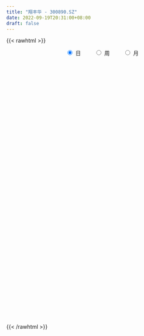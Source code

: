```yaml
---
title: "翔丰华 - 300890.SZ"
date: 2022-09-19T20:31:00+08:00
draft: false
---
```

{{< rawhtml >}}
    <div style="text-align: center">
        <label style="padding: 1rem;"><input style="margin-right: .5rem" type="radio" name="period" value="D" checked onclick="period_change(this)">日</label>
        <label style="padding: 1rem;"><input style="margin-right: .5rem" type="radio" name="period" value="W" onclick="period_change(this)">周</label>
        <label style="padding: 1rem;"><input style="margin-right: .5rem" type="radio" name="period" value="M" onclick="period_change(this)">月</label>
    </div>
    <div id="chart" style="height: 700px;"></div> 
    <script type="text/javascript">
        const D_v = [178646.22,142632.38,116721.17,96335.83,79439.04,74139.47,67107.02,62952.65,52243.06,64607.56,85522.3,86676.43,73150.54,77481.74,95285.0,78877.26,48801.61,91676.38,78438.34,86521.68,81386.2,73401.46,69025.28,102323.63,82132.13,72263.06,43603.57,44955.45,48232.51,98320.99,117690.41,91130.43,117572.12,128815.34,96297.95,88998.02,68141.45,78778.43,58298.63,46473.72,52097.45,76014.16,56653.66,110824.95,90966.78,66009.31,35543.15,43854.2,42814.25,43034.57,23352.64,23220.97,42527.26,39663.34,29278.87,25093.87,33496.6,22382.62,20379.17,26409.77,38173.91,48526.9,36269.82,30191.47,32925.72,22562.65,20906.95,30941.57,22489.53,23752.5,66225.55,119299.12,76157.0,58051.44,39564.37,36277.6,27968.14,37800.9,31307.96,49011.51,46694.81,38187.61,30473.37,38434.83,31898.56,22971.42,22835.1,21731.08,15200.76,25801.12,18001.98,16863.6,19351.79,21453.76,22982.0,15437.91,14462.76,13697.96,13803.68,12532.0,20011.68,16945.79,14271.4,17276.96,14898.76,12689.6,12428.81,20515.75,18804.92,11908.99,24529.12,19344.62,41852.57,28967.64,20340.95,18244.57,14504.96,21891.28,35392.1,28292.94,22482.72,24877.76,20768.79,13710.07,22904.76,16732.43,15165.44,11004.66,11200.93,11354.18,10529.55,19048.16,38528.21,39710.11,26006.71,20007.19,28234.03,20345.79,17234.62,49688.33,35336.13,32012.33,23745.84,23472.03,26464.1,20356.83,11589.15,8998.35,12720.46,13361.59,9377.19,10144.17,7453.13,9085.84,8571.84,8507.91,17382.24,11761.07,28565.26,17887.41,17717.09,31876.71,22420.42,16782.3,14700.08,51477.59,51215.49,43773.99,31734.76,28011.44,57005.06,34702.12,45169.87,26504.18,42835.74,24428.18,29051.32,33910.18,20865.05,26111.26,29808.18,20937.1,15937.66,15049.33,17007.39,18723.28,13638.42,30019.76,18312.01,33589.47,36175.07,31856.9,35445.39,73384.54,64163.78,58625.54,46238.74,34467.11,28481.48,34293.82,53061.75,31999.62,37302.14,38540.08,52356.65,40697.2,38548.73,30623.85,36711.37,51917.7,50468.14,44987.12,47862.98,63481.12,67563.47,46864.71,47012.23,47059.21,47317.38,45662.4,37211.02,26838.24,20339.25,35513.12,28155.96,20406.26,29132.52,29805.75,97169.07,69736.13,43958.39,46616.42,41387.04,30605.62,29800.75,18927.58,31610.83,23359.61,18205.95,19347.55,20866.04,56979.56,68848.51,53632.75,45396.33,27765.85,29741.61,21766.51,21885.5,11555.41,18963.8,16474.46,13280.0,12596.3,20517.24,11788.89,11602.89,12025.28,14805.32,16406.67,19534.99,14972.17,12369.33,38147.9,89311.67,52819.61,42652.86,30019.48,50832.99,32325.96,20296.58,88919.71,100093.88,61941.69,41649.31,50531.53,27955.65,31336.87,27399.0,30948.32,21222.48,35706.91,63021.97,67279.41,46428.54,58326.8,48179.34,49843.51,54058.94,53006.76,27482.72,36837.09,27719.45,27780.74,30998.59,20580.66,25592.88,16195.86,36977.11,29067.78,19922.0,23017.0,22919.9,26775.5,18546.14,21777.0,24795.86,32104.83,17791.33,22554.74,30737.37,24241.19,20061.45,31707.0,20565.86,15348.51,25233.0,16296.6,25708.13,23568.27,17385.0,18425.21,21152.8,26904.45,24556.6,25588.54,16171.27,22522.43,17673.21,14882.9,11606.0,81651.8,72149.45,45722.42,37631.4,38316.09,33437.46,25864.21,36560.59,23953.12,42643.53,23498.85,22357.15,31560.53,34816.54,45561.22,25151.83,33525.88,44135.29,26672.75,57918.31,37825.51,40399.92,49179.51,32766.31,34487.17,33395.19,31509.17,32831.14,32582.93,39844.71,28924.0,34649.41,15762.46,17658.0,13331.73,17899.0,16654.86,14463.86,17343.84,22582.0,14289.0,19964.04,11634.71,34659.08,27335.8,16314.51,14079.34,18666.21,27233.49,19739.36,14890.5,18413.43,20168.68,18705.42,32153.87,21928.92,34709.34,31558.72,30277.78,28315.83,20031.31,25102.5,23378.91,31311.17,23009.41,17444.0,26352.18,18342.62,20911.64,19340.43,18052.54,45296.45,54399.92,41969.78,27198.4,25986.52,27639.06,14960.11,22869.94,46186.65,50625.15,48137.67,37996.09,54273.15,58862.99,72055.72,61890.68,44777.44,32834.39,51420.42,82964.24,50190.13,72624.87,68950.67,94109.68,79430.17,54492.65,60650.43,61364.17,41609.21,54658.68,51214.24,41978.29,46520.02,35576.63,36024.89,37779.27,44806.57,42966.12,33444.0,37585.07,51937.83,32475.61,36002.43,41851.84,50866.94,31579.74,36234.58,47571.22,32869.0,42360.83,54964.93,45913.54,26512.18,37941.46,100391.66,87571.94,56733.1,45516.85,53883.17,40513.85,49580.38,66158.31,67478.9,47487.18,42665.96,44232.4,43039.77,40407.04,30912.5,25773.0,25352.08,37861.53,26504.64,20517.65,26290.89,30580.38,27343.71,22089.51,16050.0,22467.57,23296.94,35279.76,21516.0,23190.55]
const D_histogram = [0.0,0.0,0.1991111111,0.1490071542,-0.0358677654,-0.365640745,-0.7515198151,-1.2393303643,-1.4697099933,-1.4294982958,-1.0277202301,-0.5546086579,-0.1541358166,0.2318586416,0.5018615636,0.3711588418,0.2256890583,0.4762971643,0.5531414778,0.6849017943,0.7443350722,0.9131672421,0.7663034306,0.8538217715,0.8009146955,0.3271733365,0.0713224621,-0.1329885128,-0.2288878334,0.4341137626,0.648692798,0.9032485519,1.1572471929,1.4070693735,1.2742100587,1.1672063403,0.9242804981,0.549991533,0.1857625016,-0.1796563032,-0.313104507,-0.1587935577,-0.2607027591,0.0641095732,-0.0812920466,-0.4408550509,-0.721429056,-0.7446888596,-0.7983963674,-0.9916353843,-1.0544471242,-1.0444916429,-0.8294387225,-0.9042888965,-0.9646832485,-0.9870397557,-0.8079110281,-0.7168133208,-0.7523183817,-0.6625740442,-0.4585914416,-0.1371330224,-0.1478696142,-0.1317089224,-0.3468490488,-0.3809126009,-0.323077732,-0.5086048198,-0.5192460049,-0.4127872095,0.3706100009,0.9856409851,1.0956188279,0.8016428858,0.4837638393,0.204116361,0.0060220607,-0.2831097989,-0.4807594621,-0.2605303656,-0.1869179756,-0.2028913663,-0.1314022165,-0.0391738064,-0.1518429077,-0.1965087801,-0.3048904091,-0.2579311042,-0.3005521435,-0.4334153677,-0.3864206577,-0.3827160348,-0.4290792507,-0.5359626317,-0.7830825141,-0.9272239307,-0.8624957071,-0.7218862353,-0.5470996431,-0.3166874869,-0.0844651018,-0.0136987549,0.0619579903,0.1652906247,0.1187176826,0.1973377354,0.2024363627,0.3553683877,0.3368619612,0.3368243932,0.4120528669,0.3164228874,0.4262333456,0.4972614596,0.4255293394,0.2479630199,0.0951298229,0.1206707396,0.2819262305,0.3608813349,0.4292393908,0.4978808358,0.4241206807,0.325270891,0.3580874826,0.3043294548,0.2028998256,0.1038868146,0.0751598035,0.0809723056,0.1149641952,0.2022268629,0.3050797205,0.4441641604,0.3927997772,0.38085455,0.4514487041,0.4152467684,0.3443291019,0.5117702986,0.5742445883,0.4629592138,0.3732640313,0.3169068043,0.1522128186,-0.0854996507,-0.2025219699,-0.2724016643,-0.3058965007,-0.3613580295,-0.3713354951,-0.4037655313,-0.3787250275,-0.3104544567,-0.2824152254,-0.2083044395,-0.1068126079,-0.0098283818,0.1654227381,0.2435962451,0.2511647823,0.3015786578,0.283619588,0.2416078209,0.2180807741,0.3600382616,0.6006468863,0.7506217047,0.780609425,0.7409748571,1.0110029467,1.0642688295,1.1659928524,1.1382133841,1.116832216,0.9716777539,0.7230685203,0.2531598718,-0.0346464407,-0.0444531314,0.0848624639,0.1591114096,0.1875708037,0.0660717622,-0.0053535779,-0.0684406748,-0.1534708809,-0.0311055074,-0.102266091,0.0474720635,0.136254556,0.0855018716,0.1450389563,0.8777960856,1.0386655847,0.9955743718,0.6778537064,0.1660968523,-0.1676899532,-0.2820658187,-0.3499215266,-0.3632048215,-0.2884285513,-0.2038404185,-0.010496558,-0.0654229813,-0.4082254101,-0.8449155202,-0.8159425519,-0.5668740603,-0.3556299159,-0.6180602578,-0.4436279801,-0.1164688511,0.0738280397,-0.0577161453,-0.250577854,-0.2171966494,-0.1230377124,-0.1058445679,-0.3717629691,-0.7001492651,-0.8733803179,-1.1954765868,-1.4310868014,-1.43541773,-1.2657615756,-1.0862362067,-0.3892608395,-0.1617610805,-0.0779798985,0.0219116061,0.0666257262,-0.0495463788,-0.3133246538,-0.4106561409,-0.2444613669,-0.1056815141,-0.1072671505,-0.1984180809,-0.3634506441,-0.1690034339,0.195001965,0.1830788755,0.2127075078,0.2631510857,0.2659610607,0.189660309,-0.0117918794,-0.2019653279,-0.467175567,-0.4408943106,-0.4390538823,-0.4752408129,-0.6388579052,-0.63682541,-0.5972687789,-0.511930715,-0.351426727,-0.2056681197,-0.0042098192,0.1718310102,0.2642465983,0.6159744452,1.0752923916,1.258981101,1.046175539,0.9867430316,1.1602399707,1.1923008489,1.0994053331,1.3153740525,1.3538727095,1.4400440525,1.3172763727,0.9227551862,0.6445166614,0.3635720428,0.0622832154,-0.3184296521,-0.4882861901,-0.4872470537,-0.1393596952,0.3843936724,0.731582781,1.0528981495,1.1141145318,1.4481757859,1.8430934618,2.0700095789,2.1456561598,1.8502380114,1.5536838604,1.0699494494,0.4369304127,-0.0226202813,-0.523524638,-0.7988972166,-1.1770305805,-1.475813786,-1.643932328,-1.7546071294,-1.9675334264,-2.1906120267,-2.2419082078,-2.2102827122,-2.1635088237,-2.2132511346,-2.1231065637,-1.8602926505,-1.5728185851,-1.3196637062,-1.0804134991,-1.0807669981,-1.1381965579,-1.0585932751,-1.1207751786,-1.0292476058,-1.0167759432,-0.8084078649,-0.6994871794,-0.5217202754,-0.2674501427,-0.2313050813,-0.2407085691,-0.3446279821,-0.3764724207,-0.2361698224,-0.2551614799,-0.1688402047,-0.1795570893,0.29679281,0.803890345,1.0248761218,1.1011136765,1.1579772403,1.0751856776,1.0707618882,1.1457959287,1.0873127599,1.0114633632,0.8887475508,0.8565740788,0.8368508845,0.9063826394,0.7912978656,0.6878965255,0.747556789,0.9013987006,0.8782381977,0.4223455906,0.0768161876,-0.3220004151,-0.6821599182,-0.9414954195,-0.9093829151,-0.7267541785,-0.6574513517,-0.6287665052,-0.3786364838,-0.1289553079,-0.0225382784,0.1697985376,0.2746923816,0.353115415,0.3366408574,0.1650561833,-0.0619447658,-0.195490465,-0.1794128357,-0.3265351093,-0.3990126555,-0.4831749966,-0.5391536562,-0.743058982,-0.9628433999,-1.0174058586,-1.0276871064,-0.9620219412,-0.9508365782,-0.8043768503,-0.6708715304,-0.5822259554,-0.5984078496,-0.6040529064,-0.773728688,-0.8849478945,-0.7002387869,-0.5098038316,-0.2269599692,0.0127021282,0.1859028791,0.4049466148,0.6384037254,0.8372072996,0.989197399,1.054398495,1.142981928,1.1706872797,1.1542003059,1.1561113051,1.0985337077,1.194360981,1.0863089406,0.8893955367,0.7459128742,0.5849433564,0.5362666485,0.4718721522,0.4611911818,0.5736684809,0.7874059002,0.8946206221,0.9159224073,0.8354990162,0.9099697915,1.0155587393,0.8749787818,0.6148362291,0.4330269614,0.4550017155,0.7103672045,0.6975131576,0.7894061366,0.8746039302,1.0378522556,1.0565794016,0.9864390192,0.5716564019,0.1744503753,-0.0649554217,-0.1474464566,-0.1569202839,-0.1465774721,-0.0704152447,-0.2063578077,-0.4025528619,-0.6999773088,-0.9619768972,-0.8495267911,-0.8203203537,-0.7970020909,-0.7423187362,-0.7099943518,-0.7823814962,-0.6774202295,-0.8143413009,-0.8436706163,-0.6872313213,-0.5626655412,-0.5271426419,-0.2889910846,-0.3753651426,-0.4632037609,-0.4709951131,-0.3633147973,-0.0980928833,0.2662331411,0.3181441195,0.4088329117,0.3490242079,0.3988901813,0.5107840261,0.6679276082,0.8889833219,0.7388995974,0.5704219823,0.34306401,-0.0715211506,-0.4768994666,-0.7692920664,-0.9354957344,-1.0634540775,-1.3338079525,-1.4190149881,-1.422594314,-1.4277405026,-1.2312337782,-0.9713512585,-0.8184490305,-0.6742941128,-0.4682515127,-0.4003550452,-0.5225245608,-0.5998752092,-0.6405212908]
const D_fast = [0.0,0.0,0.2488888889,0.2360367205,0.0421948595,-0.3789883063,-0.9527473301,-1.7503904704,-2.3481975978,-2.6653604742,-2.520512466,-2.1860530582,-1.8241141712,-1.3801550526,-0.9846867397,-1.0225997511,-1.1116472699,-0.7419648728,-0.5268351899,-0.2238494248,0.0216676211,0.4187916015,0.4635036477,0.7644774315,0.9117990293,0.5198510045,0.2818307456,0.0442726426,-0.1088486364,0.6626814002,1.0394336351,1.519801527,2.0631119663,2.6647014903,2.8503946901,3.0351925567,3.0233368391,2.7865457573,2.4687573512,2.0584244707,1.8467001401,1.9613127,1.7942278088,2.1350675343,1.969342903,1.4995661359,1.0386348668,0.8292028483,0.5758962486,0.1347483857,-0.1916751353,-0.4428425647,-0.4351493249,-0.7360717231,-1.0376368872,-1.3067533333,-1.3296023628,-1.4177079857,-1.641292642,-1.7171918156,-1.6278570733,-1.3406819097,-1.3883859051,-1.4051524439,-1.7070048324,-1.8362965348,-1.8592310989,-2.1719093916,-2.312362078,-2.309100085,-1.4330503744,-0.5716091439,-0.1877265941,-0.2812918147,-0.4782299014,-0.7068482895,-0.9034370745,-1.263346384,-1.5811859126,-1.4260894075,-1.3992065115,-1.4659027438,-1.427264148,-1.3448291896,-1.4954590177,-1.5892520851,-1.7738563165,-1.7913797876,-1.9091388628,-2.150355929,-2.1999663833,-2.2919407691,-2.4455737977,-2.6864478366,-3.1293383476,-3.5052857468,-3.65618145,-3.696043537,-3.6580318556,-3.5067915711,-3.2956854614,-3.2283438033,-3.1371975606,-2.99254227,-3.0094357914,-2.8814813048,-2.8257735868,-2.5839994648,-2.518290401,-2.4341218707,-2.2558801803,-2.2724044379,-2.0560356433,-1.8606921644,-1.8260419497,-1.9416175143,-2.0706682556,-2.014959654,-1.7832226054,-1.6140471673,-1.4383792637,-1.2452676098,-1.2129975947,-1.2305296616,-1.1081911994,-1.0858668635,-1.1365715363,-1.2096128437,-1.2195499039,-1.1934943254,-1.130761387,-0.9929420035,-0.8138192158,-0.5636937358,-0.5168581747,-0.4335897645,-0.2501334344,-0.1825236779,-0.1673590689,0.1280247024,0.3340601392,0.3385145681,0.3421353934,0.3650048675,0.2383640865,-0.0207232955,-0.1883761072,-0.3263562176,-0.4363251792,-0.5821262154,-0.6849375547,-0.8183089738,-0.8879497269,-0.8972927702,-0.9398573452,-0.9178226693,-0.8430339896,-0.748506859,-0.5319000545,-0.3928274863,-0.3224677535,-0.1966592135,-0.1437133863,-0.1253231982,-0.0943300514,0.1376370015,0.5284073477,0.8660375923,1.0911776689,1.2367868153,1.7595656415,2.0788987316,2.4721209677,2.7288948453,2.9867217313,3.0844867077,3.0166446042,2.6100259236,2.313558001,2.2926380274,2.4431692387,2.5571960368,2.6325481318,2.5275670309,2.4548032962,2.3746060306,2.2512081043,2.365797101,2.2690699946,2.430676165,2.5535222965,2.52414508,2.6199419037,3.5721480545,3.9926839497,4.1984863298,4.050229091,3.5799964499,3.2042871562,3.019394836,2.8640587465,2.7599742462,2.7626433785,2.7962714067,2.9869911278,2.9157089591,2.4708501778,1.8229311876,1.647918518,1.7552684945,1.87760516,1.4606597536,1.5241850363,1.8222269525,2.0309808532,1.8850076318,1.6295014597,1.608583502,1.6719830108,1.6627150134,1.3038558699,0.8004322576,0.4088561253,-0.2121092903,-0.8054912052,-1.1686765663,-1.3154608058,-1.4074944886,-0.8078343313,-0.6207748424,-0.556488635,-0.4511192289,-0.3897486772,-0.5183073769,-0.8604168154,-1.0604123377,-0.9553329055,-0.8429734311,-0.8713758551,-1.0121313058,-1.2680265301,-1.1158301784,-0.7030742882,-0.6692276588,-0.5864221496,-0.4701908002,-0.4008905601,-0.4297762345,-0.6341763927,-0.8748411732,-1.256845304,-1.3407876253,-1.4487106676,-1.6037078014,-1.9270393701,-2.0842132273,-2.1939737909,-2.2366184058,-2.1639710995,-2.0696295222,-1.8692236765,-1.6502250945,-1.4917478568,-0.9860263987,-0.2578853543,0.2405486303,0.289286953,0.4765402035,0.9400971354,1.2702332257,1.4521890432,1.9970012758,2.3739681102,2.8201504663,3.0267018796,2.8628694897,2.7457601302,2.5557085223,2.2699904987,1.8096702182,1.5177421327,1.3969695057,1.7100169404,2.3298687261,2.8599535299,3.4444934358,3.784238451,4.4803436516,5.336034693,6.0804532048,6.6925138256,6.8596551801,6.9515219942,6.7352749456,6.211488512,5.7462827477,5.1144972316,4.6394003487,3.9670093397,3.2992726877,2.7201710637,2.17084448,1.4660348263,0.6953032193,0.0835299863,-0.4374151962,-0.9315185135,-1.5345736081,-1.9752056782,-2.1774649276,-2.2831955085,-2.3599565561,-2.3908097238,-2.6613549723,-3.0033336716,-3.1883787075,-3.5307544057,-3.6965387344,-3.9382610576,-3.9319949455,-3.9979460549,-3.9506092197,-3.7632016227,-3.7848828317,-3.8544634617,-4.0445398702,-4.170502414,-4.0892422713,-4.1720242988,-4.1279130747,-4.1835192317,-3.6329711298,-2.9249010086,-2.4476962013,-2.0961802275,-1.7498223537,-1.5638174969,-1.3005508143,-0.9390677916,-0.7257227705,-0.5487063264,-0.4492352511,-0.2672652034,-0.0777756766,0.2183517382,0.3010914308,0.3696642221,0.6162136828,0.9954052696,1.191804316,0.8414981067,0.5151727505,0.0358560441,-0.4948434386,-0.9895527947,-1.1847860191,-1.1838458271,-1.2789058382,-1.407412618,-1.2519417177,-1.0344993687,-0.9337169088,-0.6989304584,-0.525363519,-0.3586616318,-0.2909759752,-0.4212966034,-0.663783744,-0.8462020593,-0.8749776391,-1.10373369,-1.2759644001,-1.4809204903,-1.671687564,-2.0613576352,-2.5218529031,-2.8307668264,-3.0979698509,-3.2728101709,-3.4993339525,-3.5539684371,-3.5881809999,-3.6450919138,-3.8108757703,-3.9675340537,-4.3306420074,-4.6630981875,-4.6534487766,-4.5904647791,-4.364360909,-4.1215232796,-3.901846809,-3.5815664196,-3.1885083776,-2.7804029785,-2.3811135293,-2.0523128096,-1.6779838946,-1.357606723,-1.0855436203,-0.7946047948,-0.5775489652,-0.1831314467,-0.0196062519,0.0058292284,0.0488247844,0.0340911057,0.1194810599,0.1730546017,0.2776714267,0.533565846,0.9441547404,1.2750246178,1.5253070048,1.6537583678,1.955721591,2.3152002235,2.3933649616,2.2869314662,2.2133789388,2.3491041218,2.7820614119,2.9435856545,3.2328301675,3.5366789436,3.959390333,4.2422623294,4.4187317017,4.1468631849,3.7932697522,3.5376250998,3.4182724508,3.3695685525,3.3432669963,3.4018254124,3.2142933975,2.9174601278,2.4450413538,1.942547541,1.8426159493,1.6667422983,1.4908100384,1.359913709,1.2147395056,0.9467569871,0.8823631964,0.5418567998,0.3016098303,0.286241295,0.2701406898,0.1738779286,0.3397817148,0.1595663711,-0.0440731874,-0.1696133179,-0.1527617015,0.0879369918,0.5188213014,0.6502683098,0.8431653299,0.8706126781,1.0202011967,1.2597910481,1.5839165322,2.0272180764,2.0618592512,2.0359871317,1.894395162,1.4619297137,0.9373265311,0.4526109147,0.052533313,-0.3412885494,-0.9450944125,-1.3850551952,-1.7442830996,-2.1063644139,-2.217666134,-2.2006214289,-2.2523314585,-2.276750069,-2.1877703471,-2.2199626409,-2.4727632967,-2.7000827474,-2.9008591518]
const D_slow = [0.0,0.0,0.0497777778,0.0870295663,0.078062625,-0.0133475613,-0.2012275151,-0.5110601061,-0.8784876045,-1.2358621784,-1.4927922359,-1.6314444004,-1.6699783545,-1.6120136941,-1.4865483033,-1.3937585928,-1.3373363282,-1.2182620372,-1.0799766677,-0.9087512191,-0.7226674511,-0.4943756405,-0.3027997829,-0.08934434,0.1108843339,0.192677668,0.2105082835,0.1772611553,0.120039197,0.2285676376,0.3907408371,0.6165529751,0.9058647733,1.2576321167,1.5761846314,1.8679862165,2.099056341,2.2365542242,2.2829948496,2.2380807738,2.1598046471,2.1201062577,2.0549305679,2.0709579612,2.0506349495,1.9404211868,1.7600639228,1.5738917079,1.374292616,1.12638377,0.8627719889,0.6016490782,0.3942893976,0.1682171734,-0.0729536387,-0.3197135776,-0.5216913346,-0.7008946648,-0.8889742603,-1.0546177713,-1.1692656317,-1.2035488873,-1.2405162909,-1.2734435215,-1.3601557837,-1.4553839339,-1.5361533669,-1.6633045719,-1.7931160731,-1.8963128755,-1.8036603753,-1.557250129,-1.283345422,-1.0829347005,-0.9619937407,-0.9109646505,-0.9094591353,-0.980236585,-1.1004264505,-1.1655590419,-1.2122885358,-1.2630113774,-1.2958619315,-1.3056553832,-1.3436161101,-1.3927433051,-1.4689659074,-1.5334486834,-1.6085867193,-1.7169405612,-1.8135457256,-1.9092247343,-2.016494547,-2.1504852049,-2.3462558335,-2.5780618161,-2.7936857429,-2.9741573017,-3.1109322125,-3.1901040842,-3.2112203597,-3.2146450484,-3.1991555508,-3.1578328947,-3.128153474,-3.0788190402,-3.0282099495,-2.9393678526,-2.8551523622,-2.7709462639,-2.6679330472,-2.5888273254,-2.4822689889,-2.357953624,-2.2515712892,-2.1895805342,-2.1657980785,-2.1356303936,-2.065148836,-1.9749285022,-1.8676186545,-1.7431484456,-1.6371182754,-1.5558005526,-1.466278682,-1.3901963183,-1.3394713619,-1.3134996582,-1.2947097074,-1.274466631,-1.2457255822,-1.1951688665,-1.1188989363,-1.0078578962,-0.9096579519,-0.8144443144,-0.7015821384,-0.5977704463,-0.5116881708,-0.3837455962,-0.2401844491,-0.1244446457,-0.0311286378,0.0480980632,0.0861512679,0.0647763552,0.0141458627,-0.0539545533,-0.1304286785,-0.2207681859,-0.3136020597,-0.4145434425,-0.5092246994,-0.5868383135,-0.6574421199,-0.7095182298,-0.7362213817,-0.7386784772,-0.6973227926,-0.6364237314,-0.5736325358,-0.4982378713,-0.4273329743,-0.3669310191,-0.3124108256,-0.2224012602,-0.0722395386,0.1154158876,0.3105682438,0.4958119581,0.7485626948,1.0146299022,1.3061281153,1.5906814613,1.8698895153,2.1128089538,2.2935760839,2.3568660518,2.3482044416,2.3370911588,2.3583067748,2.3980846272,2.4449773281,2.4614952686,2.4601568742,2.4430467055,2.4046789852,2.3969026084,2.3713360856,2.3832041015,2.4172677405,2.4386432084,2.4749029475,2.6943519689,2.954018365,3.202911958,3.3723753846,3.4138995977,3.3719771094,3.3014606547,3.213980273,3.1231790677,3.0510719298,3.0001118252,2.9974876857,2.9811319404,2.8790755879,2.6678467078,2.4638610699,2.3221425548,2.2332350758,2.0787200114,1.9678130164,1.9386958036,1.9571528135,1.9427237772,1.8800793137,1.8257801513,1.7950207232,1.7685595813,1.675618839,1.5005815227,1.2822364432,0.9833672965,0.6255955962,0.2667411637,-0.0496992302,-0.3212582819,-0.4185734918,-0.4590137619,-0.4785087365,-0.473030835,-0.4563744034,-0.4687609981,-0.5470921616,-0.6497561968,-0.7108715385,-0.7372919171,-0.7641087047,-0.8137132249,-0.9045758859,-0.9468267444,-0.8980762532,-0.8523065343,-0.7991296574,-0.7333418859,-0.6668516207,-0.6194365435,-0.6223845133,-0.6728758453,-0.7896697371,-0.8998933147,-1.0096567853,-1.1284669885,-1.2881814648,-1.4473878173,-1.596705012,-1.7246876908,-1.8125443725,-1.8639614025,-1.8650138573,-1.8220561047,-1.7559944551,-1.6020008438,-1.3331777459,-1.0184324707,-0.7568885859,-0.510202828,-0.2201428354,0.0779323768,0.3527837101,0.6816272233,1.0200954006,1.3801064138,1.7094255069,1.9401143035,2.1012434688,2.1921364795,2.2077072834,2.1280998703,2.0060283228,1.8842165594,1.8493766356,1.9454750537,2.1283707489,2.3915952863,2.6701239193,3.0321678657,3.4929412312,4.0104436259,4.5468576658,5.0094171687,5.3978381338,5.6653254962,5.7745580993,5.768903029,5.6380218695,5.4382975654,5.1440399202,4.7750864737,4.3641033917,3.9254516094,3.4335682528,2.8859152461,2.3254381941,1.7728675161,1.2319903102,0.6786775265,0.1479008856,-0.3171722771,-0.7103769234,-1.0402928499,-1.3103962247,-1.5805879742,-1.8651371137,-2.1297854324,-2.4099792271,-2.6672911286,-2.9214851144,-3.1235870806,-3.2984588755,-3.4288889443,-3.49575148,-3.5535777503,-3.6137548926,-3.6999118881,-3.7940299933,-3.8530724489,-3.9168628189,-3.95907287,-4.0039621424,-3.9297639399,-3.7287913536,-3.4725723232,-3.197293904,-2.907799594,-2.6390031746,-2.3713127025,-2.0848637203,-1.8130355304,-1.5601696896,-1.3379828019,-1.1238392822,-0.9146265611,-0.6880309012,-0.4902064348,-0.3182323034,-0.1313431062,0.094006569,0.3135661184,0.419152516,0.4383565629,0.3578564592,0.1873164796,-0.0480573753,-0.275403104,-0.4570916486,-0.6214544866,-0.7786461129,-0.8733052338,-0.9055440608,-0.9111786304,-0.868728996,-0.8000559006,-0.7117770469,-0.6276168325,-0.5863527867,-0.6018389781,-0.6507115944,-0.6955648033,-0.7771985807,-0.8769517445,-0.9977454937,-1.1325339077,-1.3182986532,-1.5590095032,-1.8133609678,-2.0702827445,-2.3107882297,-2.5484973743,-2.7495915869,-2.9173094695,-3.0628659583,-3.2124679207,-3.3634811473,-3.5569133193,-3.778150293,-3.9532099897,-4.0806609476,-4.1374009399,-4.1342254078,-4.087749688,-3.9865130344,-3.826912103,-3.6176102781,-3.3703109283,-3.1067113046,-2.8209658226,-2.5282940027,-2.2397439262,-1.9507160999,-1.676082673,-1.3774924277,-1.1059151926,-0.8835663084,-0.6970880898,-0.5508522507,-0.4167855886,-0.2988175506,-0.1835197551,-0.0401026349,0.1567488402,0.3804039957,0.6093845975,0.8182593516,1.0457517995,1.2996414843,1.5183861797,1.672095237,1.7803519774,1.8941024063,2.0716942074,2.2460724968,2.4434240309,2.6620750135,2.9215380774,3.1856829278,3.4322926826,3.575206783,3.6188193769,3.6025805215,3.5657189073,3.5264888364,3.4898444683,3.4722406572,3.4206512052,3.3200129897,3.1450186625,2.9045244382,2.6921427405,2.487062652,2.2878121293,2.1022324453,1.9247338573,1.7291384833,1.5597834259,1.3561981007,1.1452804466,0.9734726163,0.832806231,0.7010205705,0.6287727994,0.5349315137,0.4191305735,0.3013817952,0.2105530959,0.1860298751,0.2525881603,0.3321241902,0.4343324181,0.5215884701,0.6213110154,0.749007022,0.915988924,1.1382347545,1.3229596539,1.4655651494,1.5513311519,1.5334508643,1.4142259977,1.2219029811,0.9880290475,0.7221655281,0.38871354,0.0339597929,-0.3216887856,-0.6786239112,-0.9864323558,-1.2292701704,-1.433882428,-1.6024559562,-1.7195188344,-1.8196075957,-1.9502387359,-2.1002075382,-2.2603378609]
const D_data = [['2020-09-17', 70.0, 60.0, 59.05, 73.0],['2020-09-18', 61.9, 60.0, 59.88, 67.63],['2020-09-21', 60.1, 63.12, 55.55, 65.72],['2020-09-22', 60.66, 60.55, 57.7, 62.5],['2020-09-23', 58.0, 58.28, 57.01, 59.88],['2020-09-24', 56.0, 54.91, 54.5, 58.95],['2020-09-25', 55.0, 51.8, 51.79, 56.5],['2020-09-28', 50.8, 47.3, 47.0, 52.43],['2020-09-29', 48.75, 47.39, 47.3, 49.9],['2020-09-30', 46.5, 48.95, 46.5, 51.5],['2020-10-09', 51.78, 53.5, 51.25, 56.32],['2020-10-12', 56.89, 55.91, 54.59, 59.11],['2020-10-13', 55.91, 56.85, 53.57, 57.8],['2020-10-14', 57.0, 58.6, 54.81, 61.88],['2020-10-15', 58.6, 59.0, 57.0, 64.75],['2020-10-16', 57.01, 54.5, 53.68, 58.33],['2020-10-19', 55.05, 53.61, 53.61, 55.85],['2020-10-20', 53.2, 58.96, 53.15, 62.0],['2020-10-21', 57.8, 57.92, 57.18, 60.33],['2020-10-22', 59.0, 59.53, 57.51, 63.8],['2020-10-23', 61.0, 59.6, 57.88, 63.5],['2020-10-26', 61.0, 62.17, 58.88, 63.38],['2020-10-27', 60.3, 58.89, 56.3, 61.09],['2020-10-28', 59.0, 62.29, 58.0, 64.69],['2020-10-29', 59.17, 61.29, 58.07, 62.28],['2020-10-30', 61.29, 55.06, 54.8, 61.9],['2020-11-02', 54.03, 56.0, 54.03, 56.58],['2020-11-03', 56.9, 55.4, 54.46, 57.79],['2020-11-04', 55.65, 55.82, 55.03, 57.59],['2020-11-05', 57.01, 66.98, 56.12, 66.98],['2020-11-06', 71.03, 64.22, 62.26, 72.79],['2020-11-09', 64.22, 66.69, 62.66, 66.77],['2020-11-10', 66.01, 69.0, 64.0, 76.11],['2020-11-11', 74.91, 71.5, 69.58, 79.0],['2020-11-12', 70.01, 68.3, 67.06, 72.87],['2020-11-13', 70.0, 69.2, 65.5, 72.3],['2020-11-16', 67.02, 67.67, 64.52, 68.95],['2020-11-17', 67.6, 65.25, 63.6, 71.0],['2020-11-18', 63.39, 63.99, 63.0, 65.96],['2020-11-19', 64.5, 62.32, 61.88, 64.82],['2020-11-20', 62.37, 63.99, 62.36, 64.85],['2020-11-23', 64.14, 67.77, 63.4, 70.0],['2020-11-24', 67.0, 64.83, 64.6, 68.36],['2020-11-25', 67.1, 71.0, 67.1, 74.47],['2020-11-26', 69.0, 65.88, 65.0, 72.85],['2020-11-27', 65.7, 61.9, 60.8, 65.7],['2020-11-30', 61.36, 60.95, 60.0, 61.9],['2020-12-01', 61.1, 63.0, 60.3, 63.28],['2020-12-02', 64.15, 62.0, 61.58, 65.3],['2020-12-03', 60.29, 59.04, 58.43, 60.53],['2020-12-04', 58.51, 59.3, 58.37, 59.7],['2020-12-07', 59.0, 59.33, 58.11, 60.5],['2020-12-08', 59.75, 61.83, 59.51, 62.3],['2020-12-09', 61.19, 57.92, 57.28, 62.49],['2020-12-10', 57.92, 56.99, 56.29, 58.97],['2020-12-11', 55.9, 56.43, 54.68, 57.68],['2020-12-14', 56.12, 58.6, 54.87, 59.2],['2020-12-15', 58.0, 57.53, 56.25, 58.9],['2020-12-16', 57.7, 55.39, 55.22, 58.35],['2020-12-17', 55.01, 56.4, 53.88, 56.63],['2020-12-18', 56.41, 58.02, 55.38, 59.8],['2020-12-21', 58.23, 60.51, 58.23, 61.8],['2020-12-22', 59.8, 56.9, 56.9, 59.93],['2020-12-23', 56.07, 56.96, 56.07, 59.0],['2020-12-24', 56.5, 53.14, 53.0, 56.88],['2020-12-25', 52.5, 54.24, 52.0, 54.44],['2020-12-28', 54.28, 54.96, 52.88, 55.5],['2020-12-29', 54.78, 51.0, 50.0, 54.78],['2020-12-30', 50.93, 52.0, 50.63, 52.66],['2020-12-31', 51.99, 53.09, 51.0, 53.86],['2021-01-04', 60.0, 63.71, 57.84, 63.71],['2021-01-05', 68.18, 65.7, 64.5, 71.86],['2021-01-06', 63.71, 61.97, 59.67, 65.4],['2021-01-07', 61.01, 57.0, 57.0, 61.77],['2021-01-08', 58.25, 55.41, 55.13, 58.98],['2021-01-11', 56.5, 54.41, 53.86, 57.69],['2021-01-12', 53.1, 54.09, 52.0, 54.54],['2021-01-13', 54.09, 51.38, 50.68, 54.39],['2021-01-14', 50.2, 50.75, 48.18, 51.3],['2021-01-15', 50.2, 55.59, 49.7, 56.6],['2021-01-18', 55.69, 54.2, 54.12, 58.0],['2021-01-19', 54.0, 52.9, 52.87, 55.84],['2021-01-20', 52.58, 53.83, 52.08, 55.03],['2021-01-21', 53.09, 54.28, 51.87, 55.33],['2021-01-22', 53.57, 51.39, 51.37, 53.79],['2021-01-25', 50.9, 51.48, 50.46, 52.56],['2021-01-26', 51.65, 49.86, 49.52, 52.36],['2021-01-27', 49.8, 51.2, 48.71, 51.87],['2021-01-28', 49.78, 49.64, 49.38, 51.81],['2021-01-29', 49.78, 47.5, 46.25, 50.5],['2021-02-01', 47.0, 48.94, 47.0, 49.2],['2021-02-02', 48.7, 47.96, 47.8, 49.45],['2021-02-03', 48.0, 46.61, 46.2, 48.57],['2021-02-04', 46.3, 44.75, 43.43, 46.74],['2021-02-05', 44.75, 41.18, 41.18, 45.82],['2021-02-08', 41.3, 40.37, 39.8, 41.5],['2021-02-09', 39.91, 41.67, 39.91, 42.3],['2021-02-10', 41.69, 42.13, 41.69, 43.08],['2021-02-18', 42.98, 42.47, 42.3, 43.46],['2021-02-19', 42.6, 43.47, 42.0, 43.48],['2021-02-22', 43.0, 44.13, 43.0, 44.98],['2021-02-23', 43.52, 42.43, 41.5, 43.73],['2021-02-24', 42.4, 42.45, 42.21, 43.64],['2021-02-25', 42.99, 42.92, 41.5, 43.8],['2021-02-26', 41.54, 40.86, 40.86, 42.08],['2021-03-01', 40.93, 42.2, 40.93, 42.84],['2021-03-02', 43.01, 41.23, 40.8, 43.08],['2021-03-03', 41.01, 43.31, 40.89, 43.37],['2021-03-04', 43.1, 41.39, 41.2, 43.15],['2021-03-05', 40.64, 41.44, 40.43, 41.88],['2021-03-08', 41.6, 42.5, 41.14, 43.3],['2021-03-09', 42.0, 40.22, 40.04, 42.16],['2021-03-10', 41.02, 42.77, 41.02, 45.9],['2021-03-11', 42.21, 42.8, 40.97, 42.91],['2021-03-12', 42.5, 41.05, 40.89, 43.13],['2021-03-15', 40.52, 39.0, 38.66, 40.99],['2021-03-16', 38.76, 38.24, 37.98, 39.35],['2021-03-17', 37.93, 39.91, 37.91, 40.66],['2021-03-18', 39.01, 41.98, 39.01, 42.0],['2021-03-19', 40.9, 41.57, 40.61, 42.55],['2021-03-22', 41.21, 41.88, 41.21, 42.47],['2021-03-23', 41.74, 42.37, 41.53, 42.88],['2021-03-24', 41.72, 40.7, 40.3, 41.98],['2021-03-25', 40.73, 39.99, 39.95, 41.36],['2021-03-26', 40.15, 41.52, 39.66, 42.5],['2021-03-29', 41.29, 40.44, 40.19, 41.95],['2021-03-30', 40.44, 39.43, 39.3, 40.44],['2021-03-31', 39.49, 38.85, 38.82, 39.77],['2021-04-01', 39.0, 39.27, 38.6, 39.46],['2021-04-02', 39.0, 39.52, 38.73, 39.82],['2021-04-06', 39.8, 39.88, 39.79, 40.53],['2021-04-07', 39.61, 40.83, 39.55, 41.5],['2021-04-08', 41.47, 41.58, 41.05, 44.0],['2021-04-09', 40.98, 42.84, 40.47, 44.36],['2021-04-12', 42.67, 40.89, 40.66, 42.8],['2021-04-13', 41.16, 41.4, 40.82, 42.57],['2021-04-14', 41.57, 42.82, 41.36, 43.49],['2021-04-15', 42.29, 41.83, 41.18, 42.3],['2021-04-16', 41.85, 41.33, 40.7, 42.0],['2021-04-19', 41.28, 44.86, 41.28, 45.89],['2021-04-20', 44.86, 44.56, 43.8, 45.79],['2021-04-21', 43.68, 42.64, 42.0, 44.22],['2021-04-22', 42.97, 42.69, 42.5, 44.2],['2021-04-23', 42.35, 42.99, 41.92, 43.86],['2021-04-26', 43.3, 41.23, 41.01, 43.3],['2021-04-27', 40.8, 39.26, 39.18, 40.8],['2021-04-28', 38.97, 39.7, 38.96, 40.65],['2021-04-29', 39.95, 39.59, 39.4, 39.95],['2021-04-30', 39.31, 39.52, 39.02, 40.25],['2021-05-06', 39.28, 38.71, 38.64, 39.9],['2021-05-07', 38.58, 38.77, 38.57, 39.4],['2021-05-10', 38.77, 38.01, 37.96, 39.1],['2021-05-11', 37.89, 38.33, 37.81, 38.56],['2021-05-12', 38.11, 38.77, 37.86, 38.93],['2021-05-13', 38.4, 38.2, 38.12, 38.77],['2021-05-14', 38.2, 38.76, 38.11, 38.89],['2021-05-17', 38.78, 39.35, 38.33, 40.6],['2021-05-18', 39.15, 39.68, 38.95, 39.93],['2021-05-19', 39.28, 41.36, 39.28, 41.87],['2021-05-20', 40.81, 40.9, 40.3, 41.43],['2021-05-21', 40.99, 40.36, 40.34, 42.12],['2021-05-24', 43.75, 41.2, 41.15, 44.68],['2021-05-25', 40.21, 40.6, 40.1, 41.0],['2021-05-26', 40.6, 40.29, 40.22, 41.26],['2021-05-27', 40.1, 40.48, 40.01, 41.0],['2021-05-28', 40.93, 43.07, 40.58, 43.68],['2021-05-31', 43.2, 45.71, 43.0, 46.5],['2021-06-01', 45.64, 46.18, 45.33, 46.8],['2021-06-02', 46.55, 45.81, 45.71, 48.04],['2021-06-03', 45.89, 45.58, 44.85, 47.5],['2021-06-04', 45.42, 50.88, 45.42, 53.51],['2021-06-07', 50.63, 50.0, 49.45, 51.75],['2021-06-08', 49.98, 52.09, 49.98, 54.88],['2021-06-09', 51.69, 51.8, 51.5, 53.21],['2021-06-10', 52.26, 52.9, 50.5, 54.8],['2021-06-11', 52.77, 52.02, 51.03, 53.11],['2021-06-15', 51.42, 50.65, 49.81, 53.44],['2021-06-16', 49.99, 46.65, 46.01, 50.31],['2021-06-17', 46.7, 47.3, 46.61, 48.2],['2021-06-18', 47.47, 50.28, 46.95, 50.38],['2021-06-21', 49.45, 52.7, 49.45, 53.16],['2021-06-22', 53.46, 53.0, 51.47, 53.86],['2021-06-23', 53.04, 53.19, 52.0, 53.55],['2021-06-24', 52.94, 51.51, 51.4, 53.17],['2021-06-25', 52.45, 51.99, 49.63, 52.45],['2021-06-28', 51.82, 52.05, 51.49, 54.29],['2021-06-29', 51.66, 51.63, 50.4, 52.98],['2021-06-30', 51.29, 54.6, 50.89, 55.88],['2021-07-01', 54.9, 52.6, 52.5, 54.98],['2021-07-02', 52.0, 55.9, 51.75, 56.64],['2021-07-05', 58.88, 56.2, 54.47, 58.97],['2021-07-06', 56.48, 54.99, 52.18, 57.08],['2021-07-07', 53.98, 56.84, 53.81, 58.0],['2021-07-08', 56.9, 68.21, 56.5, 68.21],['2021-07-09', 65.19, 64.64, 62.0, 66.2],['2021-07-12', 62.28, 63.66, 61.5, 64.11],['2021-07-13', 62.74, 60.38, 58.88, 62.74],['2021-07-14', 59.6, 56.52, 56.1, 59.87],['2021-07-15', 55.95, 56.94, 54.94, 57.83],['2021-07-16', 56.0, 58.77, 55.52, 59.44],['2021-07-19', 59.42, 59.07, 59.0, 63.64],['2021-07-20', 58.0, 59.7, 56.6, 61.28],['2021-07-21', 59.34, 61.15, 59.34, 62.66],['2021-07-22', 63.0, 61.94, 59.61, 64.0],['2021-07-23', 63.0, 64.4, 62.3, 65.97],['2021-07-26', 64.6, 62.06, 59.8, 66.92],['2021-07-27', 62.07, 57.6, 56.0, 63.69],['2021-07-28', 56.0, 54.2, 52.21, 57.0],['2021-07-29', 55.94, 58.63, 54.71, 58.75],['2021-07-30', 60.39, 61.93, 59.39, 65.59],['2021-08-02', 60.18, 62.66, 60.18, 65.49],['2021-08-03', 62.95, 56.5, 56.0, 63.36],['2021-08-04', 58.2, 61.6, 56.8, 62.72],['2021-08-05', 61.99, 64.93, 59.46, 65.57],['2021-08-06', 67.93, 64.88, 63.95, 69.44],['2021-08-09', 64.52, 61.29, 59.33, 64.86],['2021-08-10', 62.58, 59.79, 58.25, 62.9],['2021-08-11', 59.13, 62.27, 58.3, 62.88],['2021-08-12', 62.25, 63.5, 59.6, 64.19],['2021-08-13', 63.44, 63.0, 62.03, 65.39],['2021-08-16', 62.15, 58.83, 58.13, 62.25],['2021-08-17', 58.0, 56.23, 55.96, 59.0],['2021-08-18', 55.98, 56.38, 55.02, 57.91],['2021-08-19', 52.0, 52.5, 50.0, 53.6],['2021-08-20', 51.8, 51.13, 49.5, 52.35],['2021-08-23', 51.13, 52.29, 50.0, 52.51],['2021-08-24', 52.29, 53.85, 51.13, 54.48],['2021-08-25', 54.01, 53.95, 52.62, 55.83],['2021-08-26', 57.57, 62.17, 57.57, 64.74],['2021-08-27', 60.0, 58.51, 57.13, 60.0],['2021-08-30', 56.5, 57.39, 56.28, 59.69],['2021-08-31', 57.61, 58.0, 54.64, 59.18],['2021-09-01', 60.41, 57.67, 56.91, 61.8],['2021-09-02', 55.49, 55.4, 54.38, 57.13],['2021-09-03', 55.0, 52.3, 52.2, 56.58],['2021-09-06', 51.5, 53.03, 50.7, 53.1],['2021-09-07', 52.22, 56.16, 52.22, 56.25],['2021-09-08', 55.02, 56.4, 54.98, 57.0],['2021-09-09', 55.69, 54.82, 53.65, 57.12],['2021-09-10', 54.82, 53.21, 52.01, 54.82],['2021-09-13', 53.21, 51.24, 50.86, 53.31],['2021-09-14', 49.8, 55.48, 49.51, 58.58],['2021-09-15', 56.82, 59.0, 56.82, 64.0],['2021-09-16', 59.17, 55.27, 55.0, 59.88],['2021-09-17', 55.83, 55.88, 54.98, 59.97],['2021-09-22', 54.4, 56.44, 54.21, 57.25],['2021-09-23', 56.11, 56.1, 55.79, 58.18],['2021-09-24', 55.7, 55.0, 53.52, 56.19],['2021-09-27', 55.21, 52.66, 50.6, 55.76],['2021-09-28', 52.8, 51.56, 51.42, 52.98],['2021-09-29', 50.23, 49.01, 49.01, 52.35],['2021-09-30', 49.88, 51.53, 49.3, 51.97],['2021-10-08', 51.61, 50.81, 50.0, 52.94],['2021-10-11', 50.96, 49.72, 49.22, 50.98],['2021-10-12', 50.36, 46.96, 46.35, 50.44],['2021-10-13', 47.02, 47.89, 46.8, 47.91],['2021-10-14', 47.1, 47.76, 47.0, 48.62],['2021-10-15', 47.6, 47.99, 46.91, 48.61],['2021-10-18', 47.61, 49.0, 47.5, 49.0],['2021-10-19', 49.29, 49.16, 48.8, 51.22],['2021-10-20', 48.44, 50.45, 48.31, 50.99],['2021-10-21', 49.83, 50.96, 49.35, 51.14],['2021-10-22', 50.93, 50.56, 49.64, 51.19],['2021-10-25', 50.66, 55.13, 50.64, 55.67],['2021-10-26', 58.0, 59.15, 57.0, 63.31],['2021-10-27', 55.9, 58.21, 55.9, 59.89],['2021-10-28', 57.23, 53.96, 53.69, 57.88],['2021-10-29', 55.06, 55.87, 54.01, 56.99],['2021-11-01', 55.52, 59.91, 55.51, 60.9],['2021-11-02', 60.14, 59.63, 57.99, 60.3],['2021-11-03', 59.28, 58.85, 57.68, 59.28],['2021-11-04', 58.85, 64.1, 58.5, 64.78],['2021-11-05', 63.56, 63.76, 62.02, 68.3],['2021-11-08', 63.48, 65.99, 61.96, 66.91],['2021-11-09', 65.32, 64.6, 63.26, 65.9],['2021-11-10', 63.73, 60.95, 59.0, 64.29],['2021-11-11', 61.09, 61.5, 61.02, 62.57],['2021-11-12', 61.87, 60.66, 60.02, 62.1],['2021-11-15', 61.0, 59.31, 58.5, 61.07],['2021-11-16', 58.9, 56.67, 56.25, 59.32],['2021-11-17', 56.75, 57.79, 56.38, 58.28],['2021-11-18', 57.21, 59.36, 57.07, 60.5],['2021-11-19', 58.92, 64.67, 58.71, 65.3],['2021-11-22', 64.84, 69.61, 64.2, 70.48],['2021-11-23', 68.77, 70.5, 67.5, 72.12],['2021-11-24', 71.0, 73.03, 70.13, 74.43],['2021-11-25', 73.87, 72.04, 71.52, 74.87],['2021-11-26', 72.47, 77.97, 71.58, 78.87],['2021-11-29', 76.92, 82.5, 76.72, 83.66],['2021-11-30', 82.68, 84.19, 82.41, 87.3],['2021-12-01', 85.11, 85.42, 83.77, 88.56],['2021-12-02', 85.85, 82.46, 81.91, 85.86],['2021-12-03', 82.46, 82.95, 81.2, 84.88],['2021-12-06', 83.5, 80.33, 79.77, 83.52],['2021-12-07', 81.0, 76.85, 75.77, 82.4],['2021-12-08', 77.58, 77.05, 76.6, 79.99],['2021-12-09', 78.54, 74.52, 73.68, 78.86],['2021-12-10', 74.52, 75.5, 74.01, 75.96],['2021-12-13', 75.24, 72.4, 70.9, 76.0],['2021-12-14', 73.47, 71.2, 69.39, 73.75],['2021-12-15', 71.18, 70.97, 70.3, 72.22],['2021-12-16', 71.5, 70.16, 69.01, 71.6],['2021-12-17', 70.16, 67.03, 67.0, 70.16],['2021-12-20', 67.32, 64.5, 64.01, 67.57],['2021-12-21', 64.55, 64.5, 63.26, 64.59],['2021-12-22', 64.2, 63.99, 63.4, 65.8],['2021-12-23', 64.18, 62.85, 62.61, 64.69],['2021-12-24', 64.0, 60.01, 59.7, 64.66],['2021-12-27', 60.85, 60.19, 58.89, 61.15],['2021-12-28', 60.16, 61.7, 60.03, 61.7],['2021-12-29', 61.11, 62.05, 60.52, 62.99],['2021-12-30', 61.8, 61.8, 61.18, 62.5],['2021-12-31', 61.8, 61.83, 60.9, 62.28],['2022-01-04', 63.18, 58.4, 58.15, 63.18],['2022-01-05', 58.0, 56.39, 55.71, 58.01],['2022-01-06', 55.82, 57.0, 55.62, 57.57],['2022-01-07', 56.5, 54.07, 53.81, 57.3],['2022-01-10', 54.0, 54.85, 53.12, 54.99],['2022-01-11', 54.9, 52.92, 52.5, 54.98],['2022-01-12', 53.18, 54.81, 53.18, 54.81],['2022-01-13', 55.0, 53.36, 52.85, 55.0],['2022-01-14', 53.3, 54.03, 52.52, 54.53],['2022-01-17', 54.43, 55.35, 52.72, 55.35],['2022-01-18', 55.5, 52.7, 52.55, 55.5],['2022-01-19', 52.55, 51.5, 50.8, 52.93],['2022-01-20', 51.5, 49.25, 48.86, 51.76],['2022-01-21', 49.19, 48.96, 48.44, 49.79],['2022-01-24', 48.74, 50.62, 48.74, 51.13],['2022-01-25', 50.35, 48.2, 48.2, 51.17],['2022-01-26', 48.5, 48.97, 48.15, 49.68],['2022-01-27', 48.7, 47.25, 47.22, 49.38],['2022-01-28', 49.88, 54.1, 49.86, 56.09],['2022-02-07', 56.0, 57.05, 54.98, 58.99],['2022-02-08', 56.63, 55.66, 54.85, 57.29],['2022-02-09', 55.99, 55.03, 53.5, 56.09],['2022-02-10', 55.03, 55.62, 53.55, 56.19],['2022-02-11', 54.94, 54.3, 54.22, 56.89],['2022-02-14', 53.4, 55.55, 53.0, 56.15],['2022-02-15', 55.66, 57.31, 55.35, 57.5],['2022-02-16', 57.23, 56.3, 55.81, 57.26],['2022-02-17', 56.5, 56.32, 56.01, 58.28],['2022-02-18', 54.82, 55.75, 54.45, 55.86],['2022-02-21', 55.26, 56.99, 55.08, 57.73],['2022-02-22', 56.88, 57.54, 56.0, 58.56],['2022-02-23', 56.99, 59.38, 56.99, 59.38],['2022-02-24', 58.8, 57.54, 56.56, 60.65],['2022-02-25', 58.62, 57.63, 57.2, 59.39],['2022-02-28', 58.05, 60.1, 58.05, 60.14],['2022-03-01', 60.79, 62.52, 59.34, 62.84],['2022-03-02', 61.24, 61.4, 60.2, 61.82],['2022-03-03', 59.0, 55.25, 55.0, 59.0],['2022-03-04', 54.0, 54.72, 53.72, 56.4],['2022-03-07', 53.26, 51.99, 51.21, 55.2],['2022-03-08', 51.99, 50.05, 49.39, 53.0],['2022-03-09', 50.0, 48.99, 47.22, 50.51],['2022-03-10', 50.73, 51.26, 50.38, 52.15],['2022-03-11', 50.0, 53.02, 49.52, 53.28],['2022-03-14', 52.01, 51.65, 50.75, 52.8],['2022-03-15', 51.02, 50.79, 50.68, 53.2],['2022-03-16', 51.6, 53.8, 50.24, 53.8],['2022-03-17', 54.29, 54.82, 53.62, 56.37],['2022-03-18', 54.0, 53.8, 52.5, 54.5],['2022-03-21', 53.8, 55.62, 53.8, 58.22],['2022-03-22', 56.0, 55.39, 54.81, 56.2],['2022-03-23', 55.2, 55.7, 54.82, 56.85],['2022-03-24', 55.26, 54.86, 53.96, 55.5],['2022-03-25', 54.56, 52.52, 52.3, 54.83],['2022-03-28', 51.65, 50.7, 50.2, 52.0],['2022-03-29', 50.99, 50.7, 49.5, 51.55],['2022-03-30', 51.36, 52.01, 50.81, 52.36],['2022-03-31', 51.85, 49.3, 49.2, 51.85],['2022-04-01', 49.18, 49.23, 48.88, 50.06],['2022-04-06', 49.23, 48.17, 47.7, 49.48],['2022-04-07', 48.08, 47.58, 47.52, 48.8],['2022-04-08', 47.53, 44.33, 43.51, 47.89],['2022-04-11', 44.0, 42.09, 41.5, 44.01],['2022-04-12', 41.21, 42.38, 41.21, 42.6],['2022-04-13', 41.87, 41.66, 40.97, 42.42],['2022-04-14', 42.0, 41.65, 41.18, 42.56],['2022-04-15', 41.5, 40.06, 39.5, 41.5],['2022-04-18', 40.27, 41.1, 38.82, 41.48],['2022-04-19', 41.15, 40.7, 40.38, 41.85],['2022-04-20', 40.8, 39.81, 39.56, 41.47],['2022-04-21', 39.51, 37.77, 37.66, 40.0],['2022-04-22', 37.92, 36.89, 36.5, 38.38],['2022-04-25', 35.71, 33.31, 33.14, 36.11],['2022-04-26', 33.21, 32.09, 31.8, 33.85],['2022-04-27', 31.32, 34.81, 31.32, 34.9],['2022-04-28', 34.02, 34.84, 33.91, 36.15],['2022-04-29', 35.07, 36.4, 34.51, 36.65],['2022-05-05', 35.81, 36.6, 35.47, 36.92],['2022-05-06', 35.52, 36.38, 35.0, 37.37],['2022-05-09', 36.04, 37.68, 36.03, 38.56],['2022-05-10', 36.88, 38.95, 36.25, 39.2],['2022-05-11', 38.96, 39.75, 38.53, 41.32],['2022-05-12', 39.41, 40.35, 39.23, 40.94],['2022-05-13', 40.45, 40.21, 39.8, 40.91],['2022-05-16', 40.39, 41.38, 39.93, 41.56],['2022-05-17', 41.24, 41.48, 40.36, 41.87],['2022-05-18', 41.89, 41.55, 41.17, 42.8],['2022-05-19', 40.8, 42.37, 40.78, 42.58],['2022-05-20', 42.73, 42.12, 41.27, 42.8],['2022-05-23', 42.0, 44.85, 41.86, 46.46],['2022-05-24', 44.22, 43.0, 42.98, 45.76],['2022-05-25', 42.88, 41.71, 41.21, 43.7],['2022-05-26', 42.0, 42.0, 40.79, 42.58],['2022-05-27', 42.0, 41.4, 41.38, 43.8],['2022-05-30', 42.41, 42.62, 40.86, 43.18],['2022-05-31', 42.59, 42.47, 41.25, 43.19],['2022-06-01', 42.43, 43.28, 42.29, 44.11],['2022-06-02', 43.45, 45.5, 42.8, 46.66],['2022-06-06', 46.21, 48.21, 46.06, 50.08],['2022-06-07', 48.1, 48.46, 48.0, 50.18],['2022-06-08', 49.01, 48.53, 46.7, 49.67],['2022-06-09', 49.6, 47.9, 47.22, 51.68],['2022-06-10', 47.42, 50.66, 46.67, 50.66],['2022-06-13', 50.14, 52.48, 49.8, 53.2],['2022-06-14', 51.03, 50.26, 48.52, 51.51],['2022-06-15', 50.99, 48.5, 48.3, 51.19],['2022-06-16', 48.71, 48.95, 48.41, 49.88],['2022-06-17', 48.89, 51.69, 48.53, 51.8],['2022-06-20', 52.8, 56.12, 52.36, 57.93],['2022-06-21', 56.0, 54.29, 53.08, 56.0],['2022-06-22', 54.26, 56.75, 53.5, 58.4],['2022-06-23', 57.2, 58.18, 54.46, 58.23],['2022-06-24', 59.64, 61.0, 57.75, 62.49],['2022-06-27', 61.8, 60.96, 59.41, 63.0],['2022-06-28', 59.91, 61.0, 58.28, 61.97],['2022-06-29', 60.6, 56.49, 55.39, 60.6],['2022-06-30', 56.8, 55.32, 54.33, 57.1],['2022-07-01', 55.74, 56.13, 55.2, 57.38],['2022-07-04', 56.39, 57.65, 53.92, 57.75],['2022-07-05', 57.5, 58.7, 57.5, 59.74],['2022-07-06', 58.8, 59.33, 57.56, 60.0],['2022-07-07', 58.95, 60.8, 57.02, 61.0],['2022-07-08', 61.0, 58.36, 58.36, 61.04],['2022-07-11', 58.06, 56.94, 55.8, 59.43],['2022-07-12', 57.52, 54.35, 54.28, 58.15],['2022-07-13', 54.47, 53.04, 52.25, 55.45],['2022-07-14', 52.84, 57.0, 52.84, 57.0],['2022-07-15', 56.28, 56.04, 56.02, 57.7],['2022-07-18', 56.51, 55.8, 54.57, 57.5],['2022-07-19', 56.6, 56.1, 56.04, 58.51],['2022-07-20', 56.64, 55.76, 54.66, 56.8],['2022-07-21', 54.88, 54.0, 53.7, 56.09],['2022-07-22', 54.21, 55.96, 53.28, 56.3],['2022-07-25', 55.08, 52.45, 52.0, 56.0],['2022-07-26', 52.66, 52.86, 51.43, 53.9],['2022-07-27', 52.94, 55.07, 52.41, 55.09],['2022-07-28', 55.17, 55.06, 53.83, 57.44],['2022-07-29', 55.08, 54.05, 54.0, 56.09],['2022-08-01', 54.39, 57.1, 53.33, 57.33],['2022-08-02', 56.24, 53.26, 52.6, 56.4],['2022-08-03', 53.99, 52.5, 52.15, 55.73],['2022-08-04', 53.25, 52.92, 51.72, 53.69],['2022-08-05', 53.04, 54.34, 52.6, 55.25],['2022-08-08', 56.44, 57.17, 55.71, 59.2],['2022-08-09', 59.27, 60.22, 58.78, 60.58],['2022-08-10', 60.33, 57.71, 57.56, 61.2],['2022-08-11', 58.39, 58.93, 57.4, 59.18],['2022-08-12', 58.94, 57.5, 57.2, 60.47],['2022-08-15', 56.5, 59.23, 56.5, 59.89],['2022-08-16', 59.05, 60.91, 59.05, 61.89],['2022-08-17', 60.8, 62.8, 60.6, 64.35],['2022-08-18', 62.63, 65.4, 62.09, 66.5],['2022-08-19', 65.36, 61.77, 61.5, 65.59],['2022-08-22', 61.35, 61.4, 59.5, 62.8],['2022-08-23', 60.98, 60.17, 59.38, 62.02],['2022-08-24', 60.41, 56.41, 56.15, 60.7],['2022-08-25', 57.22, 54.29, 53.71, 57.48],['2022-08-26', 54.99, 53.5, 53.37, 55.28],['2022-08-29', 52.83, 53.31, 52.41, 54.4],['2022-08-30', 53.58, 52.31, 52.06, 53.58],['2022-08-31', 52.28, 48.56, 48.18, 52.4],['2022-09-01', 48.56, 48.84, 48.16, 49.51],['2022-09-02', 48.94, 48.46, 47.81, 49.49],['2022-09-05', 48.5, 47.2, 47.07, 48.99],['2022-09-06', 47.7, 49.06, 46.66, 49.33],['2022-09-07', 48.5, 50.05, 48.26, 51.31],['2022-09-08', 50.05, 48.92, 48.8, 51.1],['2022-09-09', 49.06, 48.8, 48.02, 49.5],['2022-09-13', 49.03, 49.83, 49.01, 50.41],['2022-09-14', 49.02, 48.24, 47.7, 49.64],['2022-09-15', 48.25, 45.07, 44.51, 48.57],['2022-09-16', 45.27, 44.35, 44.0, 45.89],['2022-09-19', 44.68, 43.68, 43.29, 45.08]]
const W_v = [321278.6,433742.53,179803.27,85522.3,411470.97,386824.21,399145.56,352802.9300000001,522813.86,303789.68,400468.86,188598.81,159784.31,140842.07,170476.56,98090.55,359297.48,182366.11,185689.18,108539.48,98653.13,43598.63,26335.68,83404.59,76348.07,135034.9,118325.85,104744.1,65457.64,107816.03,111828.34,164254.66,80128.89,22738.78,43762.89,93313.07,137257.1,211740.74,173640.09,109937.81,98739.66,114282.94,241025.68,202106.69,213260.24,198498.85,274362.83,233915.93,148057.59,246249.73,192368.22,111451.52,245723.19,79273.97,68879.17,13280.0,68530.6,78088.48,252951.52,292469.12,213415.05,178298.68,270057.6,199104.96,121148.73,131903.79,123999.33,115386.08,92854.37,101383.21,114373.66,148336.34,227256.82,152520.3,159447.27,200077.74,190228.1,165691.95,99300.6,85333.56,66257.83,103629.35,91917.39,150628.63,48347.14,120245.99,102999.41,194851.07,111655.76,249895.05,262978.65,368839.59,297546.63,229947.86,195020.85,199852.78,199121.48,207692.94,344096.72,271218.62,201257.67,136008.9,122354.49,102560.27,23190.55]
const W_histogram = [0.0,-0.5233048433,-1.0045573007,-0.9596837866,-0.8117624433,-0.3435044057,-0.3134317574,0.3154346887,1.0191704943,1.0803170801,0.9321446368,0.625870971,0.2179006376,0.0517054231,-0.2970563047,-0.5734470129,-0.5672338153,-0.5194926305,-0.7265625184,-1.0610486457,-1.6105210665,-1.7983133596,-1.7205795644,-1.7286523184,-1.5825654721,-1.4058086359,-1.1578161332,-0.9119118429,-0.8025731257,-0.4432235823,-0.2532389135,0.0235109999,0.0126977981,-0.0042324425,0.0231255043,0.1795020114,0.478975823,1.1768197436,1.6594261712,1.7942498422,1.920103821,2.1697608526,2.7872217972,2.6641180755,2.8111271383,2.5964009994,2.5061765577,2.1847656826,1.0927825346,0.8010625315,0.1571165738,-0.2198174115,-0.2968138663,-0.4076552141,-0.6982580191,-0.9092078969,-1.1911193472,-1.1560378625,-0.7466151336,0.0423260785,0.3263319263,0.7319658274,1.7837676353,2.6504092499,2.5562708768,1.7939488345,0.7412312346,0.1241432533,-0.7992079177,-1.3716214075,-2.0119437428,-2.0050992977,-1.9036712818,-1.6641662085,-1.3194377956,-1.2295080091,-1.2239736625,-1.1105693725,-1.0644323073,-1.1887230643,-1.51335625,-1.9028880076,-2.2381405375,-2.3456648933,-2.2694764903,-1.8312638095,-1.3074692516,-0.9223522764,-0.3346408245,0.4176535526,0.9691499361,1.8920810431,2.0901917569,2.2719552427,2.1383956444,1.9522767914,1.6217355151,1.3547031788,1.3215443447,1.5045366717,1.009712951,0.3198164544,-0.1135722598,-0.6688956682,-1.0287790924]
const W_fast = [0.0,-0.6541310541,-1.3865228367,-1.5815702693,-1.6365895368,-1.2542076007,-1.3024928917,-0.5947677734,0.3637606557,0.6949865116,0.7798502275,0.6300443044,0.2765491304,0.1232802717,-0.2997455323,-0.7194979937,-0.8550932499,-0.9372252227,-1.3259357402,-1.9256840289,-2.8777867164,-3.5151573493,-3.8675684453,-4.3078042789,-4.5573588006,-4.7320541233,-4.773515654,-4.7555893244,-4.8468938887,-4.5983502409,-4.4716753004,-4.189047637,-4.1966863893,-4.2146747406,-4.1815354176,-3.9802834077,-3.5610656403,-2.5690167839,-1.6715538134,-1.0881676819,-0.4822877478,0.3098094969,1.6240758909,2.167001688,3.0167925354,3.4511666463,3.987486344,4.2122668895,3.3934793752,3.302025005,2.6973581907,2.2654698525,2.1142699312,1.9015147798,1.4363474701,0.998095618,0.4184043309,0.16447635,0.3872452955,1.1867680272,1.5523568566,2.1409822145,3.6387259313,5.1679698583,5.7128992045,5.3990643708,4.5316545795,3.9456024116,2.8224492611,1.9071304195,0.7638221484,0.2693917691,-0.1050980354,-0.2816345143,-0.2667655503,-0.484212766,-0.7846718351,-0.9489098882,-1.1688808998,-1.5903524228,-2.2933246711,-3.1585784306,-4.0533660949,-4.747306674,-5.2384873936,-5.2580906651,-5.0611634201,-4.906634514,-4.4025832683,-3.545875503,-2.7520916355,-1.3561402677,-0.6354816146,0.1142706818,0.5153099946,0.8172603394,0.8921529419,0.9637964003,1.2610236524,1.8201501473,1.5777546644,0.9678122814,0.5060305022,-0.2165168233,-0.8335950205]
const W_slow = [0.0,-0.1308262108,-0.381965536,-0.6218864827,-0.8248270935,-0.9107031949,-0.9890611343,-0.9102024621,-0.6554098385,-0.3853305685,-0.1522944093,0.0041733334,0.0586484928,0.0715748486,-0.0026892276,-0.1460509808,-0.2878594346,-0.4177325922,-0.5993732218,-0.8646353833,-1.2672656499,-1.7168439898,-2.1469888809,-2.5791519605,-2.9747933285,-3.3262454875,-3.6156995208,-3.8436774815,-4.0443207629,-4.1551266585,-4.2184363869,-4.2125586369,-4.2093841874,-4.210442298,-4.2046609219,-4.1597854191,-4.0400414633,-3.7458365274,-3.3309799846,-2.8824175241,-2.4023915688,-1.8599513557,-1.1631459064,-0.4971163875,0.2056653971,0.8547656469,1.4813097863,2.027501207,2.3006968406,2.5009624735,2.5402416169,2.4852872641,2.4110837975,2.309169994,2.1346054892,1.907303515,1.6095236781,1.3205142125,1.1338604291,1.1444419487,1.2260249303,1.4090163872,1.854958296,2.5175606085,3.1566283277,3.6051155363,3.7904233449,3.8214591583,3.6216571788,3.278751827,2.7757658912,2.2744910668,1.7985732464,1.3825316942,1.0526722453,0.7452952431,0.4393018274,0.1616594843,-0.1044485925,-0.4016293586,-0.7799684211,-1.255690423,-1.8152255574,-2.4016417807,-2.9690109033,-3.4268268556,-3.7536941685,-3.9842822376,-4.0679424438,-3.9635290556,-3.7212415716,-3.2482213108,-2.7256733716,-2.1576845609,-1.6230856498,-1.135016452,-0.7295825732,-0.3909067785,-0.0605206923,0.3156134756,0.5680417134,0.647995827,0.619602762,0.452378845,0.1951840719]
const W_data = [['2020-09-18', 70.0, 60.0, 59.05, 73.0],['2020-09-25', 60.1, 51.8, 51.79, 65.72],['2020-09-30', 50.8, 48.95, 46.5, 52.43],['2020-10-09', 51.78, 53.5, 51.25, 56.32],['2020-10-16', 56.89, 54.5, 53.57, 64.75],['2020-10-23', 55.05, 59.6, 53.15, 63.8],['2020-10-30', 61.0, 55.06, 54.8, 64.69],['2020-11-06', 54.03, 64.22, 54.03, 72.79],['2020-11-13', 64.22, 69.2, 62.66, 79.0],['2020-11-20', 67.02, 63.99, 61.88, 71.0],['2020-11-27', 64.14, 61.9, 60.8, 74.47],['2020-12-04', 61.36, 59.3, 58.37, 65.3],['2020-12-11', 59.0, 56.43, 54.68, 62.49],['2020-12-18', 56.12, 58.02, 53.88, 59.8],['2020-12-25', 58.23, 54.24, 52.0, 61.8],['2020-12-31', 54.28, 53.09, 50.0, 55.5],['2021-01-08', 60.0, 55.41, 55.13, 71.86],['2021-01-15', 56.5, 55.59, 48.18, 57.69],['2021-01-22', 55.69, 51.39, 51.37, 58.0],['2021-01-29', 50.9, 47.5, 46.25, 52.56],['2021-02-05', 47.0, 41.18, 41.18, 49.45],['2021-02-10', 41.3, 42.13, 39.8, 43.08],['2021-02-19', 42.98, 43.47, 42.0, 43.48],['2021-02-26', 43.0, 40.86, 40.86, 44.98],['2021-03-05', 40.93, 41.44, 40.43, 43.37],['2021-03-12', 41.6, 41.05, 40.04, 45.9],['2021-03-19', 40.52, 41.57, 37.91, 42.55],['2021-03-26', 41.21, 41.52, 39.66, 42.88],['2021-04-02', 41.29, 39.52, 38.6, 41.95],['2021-04-09', 39.8, 42.84, 39.55, 44.36],['2021-04-16', 42.67, 41.33, 40.66, 43.49],['2021-04-23', 41.28, 42.99, 41.28, 45.89],['2021-04-30', 43.3, 39.52, 38.96, 43.3],['2021-05-07', 39.28, 38.77, 38.57, 39.9],['2021-05-14', 38.77, 38.76, 37.81, 39.1],['2021-05-21', 38.78, 40.36, 38.33, 42.12],['2021-05-28', 43.75, 43.07, 40.01, 44.68],['2021-06-04', 43.2, 50.88, 43.0, 53.51],['2021-06-11', 50.63, 52.02, 49.45, 54.88],['2021-06-18', 51.42, 50.28, 46.01, 53.44],['2021-06-25', 49.45, 51.99, 49.45, 53.86],['2021-07-02', 51.82, 55.9, 50.4, 56.64],['2021-07-09', 58.88, 64.64, 52.18, 68.21],['2021-07-16', 62.28, 58.77, 54.94, 64.11],['2021-07-23', 59.42, 64.4, 56.6, 65.97],['2021-07-30', 64.6, 61.93, 52.21, 66.92],['2021-08-06', 60.18, 64.88, 56.0, 69.44],['2021-08-13', 64.52, 63.0, 58.25, 65.39],['2021-08-20', 62.15, 51.13, 49.5, 62.25],['2021-08-27', 51.13, 58.51, 50.0, 64.74],['2021-09-03', 56.5, 52.3, 52.2, 61.8],['2021-09-10', 51.5, 53.21, 50.7, 57.12],['2021-09-17', 53.21, 55.88, 49.51, 64.0],['2021-09-24', 54.4, 55.0, 53.52, 58.18],['2021-09-30', 55.21, 51.53, 49.01, 55.76],['2021-10-08', 51.61, 50.81, 50.0, 52.94],['2021-10-15', 50.96, 47.99, 46.35, 50.98],['2021-10-22', 47.61, 50.56, 47.5, 51.22],['2021-10-29', 50.66, 55.87, 50.64, 63.31],['2021-11-05', 55.52, 63.76, 55.51, 68.3],['2021-11-12', 63.48, 60.66, 59.0, 66.91],['2021-11-19', 61.0, 64.67, 56.25, 65.3],['2021-11-26', 64.84, 77.97, 64.2, 78.87],['2021-12-03', 76.92, 82.95, 76.72, 88.56],['2021-12-10', 83.5, 75.5, 73.68, 83.52],['2021-12-17', 75.24, 67.03, 67.0, 76.0],['2021-12-24', 67.32, 60.01, 59.7, 67.57],['2021-12-31', 60.85, 61.83, 58.89, 62.99],['2022-01-07', 63.18, 54.07, 53.81, 63.18],['2022-01-14', 54.0, 54.03, 52.5, 55.0],['2022-01-21', 54.43, 48.96, 48.44, 55.5],['2022-01-28', 48.74, 54.1, 47.22, 56.09],['2022-02-11', 56.0, 54.3, 53.5, 58.99],['2022-02-18', 53.4, 55.75, 53.0, 58.28],['2022-02-25', 55.26, 57.63, 55.08, 60.65],['2022-03-04', 58.05, 54.72, 53.72, 62.84],['2022-03-11', 53.26, 53.02, 47.22, 55.2],['2022-03-18', 52.01, 53.8, 50.24, 56.37],['2022-03-25', 53.8, 52.52, 52.3, 58.22],['2022-04-01', 51.65, 49.23, 48.88, 52.36],['2022-04-08', 49.23, 44.33, 43.51, 49.48],['2022-04-15', 44.0, 40.06, 39.5, 44.01],['2022-04-22', 40.27, 36.89, 36.5, 41.85],['2022-04-29', 35.71, 36.4, 31.32, 36.65],['2022-05-06', 35.81, 36.38, 35.0, 37.37],['2022-05-13', 36.04, 40.21, 36.03, 41.32],['2022-05-20', 40.39, 42.12, 39.93, 42.8],['2022-05-27', 42.0, 41.4, 40.79, 46.46],['2022-06-02', 42.41, 45.5, 40.86, 46.66],['2022-06-10', 46.21, 50.66, 46.06, 51.68],['2022-06-17', 50.14, 51.69, 48.3, 53.2],['2022-06-24', 52.8, 61.0, 52.36, 62.49],['2022-07-01', 61.8, 56.13, 54.33, 63.0],['2022-07-08', 56.39, 58.36, 53.92, 61.04],['2022-07-15', 58.06, 56.04, 52.25, 59.43],['2022-07-22', 56.51, 55.96, 53.28, 58.51],['2022-07-29', 55.08, 54.05, 51.43, 57.44],['2022-08-05', 54.39, 54.34, 51.72, 57.33],['2022-08-12', 56.44, 57.5, 55.71, 61.2],['2022-08-19', 56.5, 61.77, 56.5, 66.5],['2022-08-26', 61.35, 53.5, 53.37, 62.8],['2022-09-02', 52.83, 48.46, 47.81, 54.4],['2022-09-09', 48.5, 48.8, 46.66, 51.31],['2022-09-16', 49.03, 44.35, 44.0, 50.41],['2022-09-23', 44.68, 43.68, 43.29, 45.08]]
const M_v = [934824.4000000001,1282963.04,1615418.4799999995,722249.1499999998,835892.2499999999,251992.03,477355.45,486583.03,348287.33,605224.27,906792.9399999997,993160.89,607121.26,412850.6,1061306.1500000001,584477.1899999999,456947.58,572750.27,692817.0699999999,426722.2,509042.78,1206707.3,865552.1800000001,1113252.5600000003,295127.6]
const M_histogram = [0.0,0.3899259259,0.9888807006,0.8077057726,0.2900833215,-0.4789530002,-1.0686890963,-1.3416612464,-1.046450819,-0.2358972126,0.756155057,1.0896518284,0.8283159169,0.8958311103,2.6942303454,2.2428192072,1.3334748138,1.0579533288,0.1195950135,-1.3193159678,-1.7829055007,-1.1741329526,-0.8235668168,-0.92065018,-1.2521951835]
const M_fast = [0.0,0.4874074074,1.3335823573,1.3543338724,0.9092322517,0.02045768,-0.8364506903,-1.444838152,-1.4112404293,-0.6596611261,0.5214299078,1.1273396363,1.073082704,1.364555675,3.8365124965,3.94580616,3.3698304701,3.3587973173,2.4503377553,0.6815977822,-0.2277181259,0.087521184,0.2321956155,-0.0950502927,-0.739644092]
const M_slow = [0.0,0.0974814815,0.3447016566,0.5466280998,0.6191489302,0.4994106801,0.232238406,-0.1031769056,-0.3647896103,-0.4237639135,-0.2347251492,0.0376878079,0.2447667871,0.4687245647,1.142282151,1.7029869528,2.0363556563,2.3008439885,2.3307427419,2.0009137499,1.5551873748,1.2616541366,1.0557624324,0.8255998874,0.5125510915]
const M_data = [['2020-09-30', 70.0, 48.95, 46.5, 73.0],['2020-10-30', 51.78, 55.06, 51.25, 64.75],['2020-11-30', 54.03, 60.95, 54.03, 79.0],['2020-12-31', 61.1, 53.09, 50.0, 65.3],['2021-01-29', 60.0, 47.5, 46.25, 71.86],['2021-02-26', 47.0, 40.86, 39.8, 49.45],['2021-03-31', 40.93, 38.85, 37.91, 45.9],['2021-04-30', 39.0, 39.52, 38.6, 45.89],['2021-05-31', 39.28, 45.71, 37.81, 46.5],['2021-06-30', 45.64, 54.6, 44.85, 55.88],['2021-07-30', 54.9, 61.93, 51.75, 68.21],['2021-08-31', 60.18, 58.0, 49.5, 69.44],['2021-09-30', 60.41, 51.53, 49.01, 64.0],['2021-10-29', 51.61, 55.87, 46.35, 63.31],['2021-11-30', 55.52, 84.19, 55.51, 87.3],['2021-12-31', 85.11, 61.83, 58.89, 88.56],['2022-01-28', 63.18, 54.1, 47.22, 63.18],['2022-02-28', 56.0, 60.1, 53.0, 60.65],['2022-03-31', 60.79, 49.3, 47.22, 62.84],['2022-04-29', 49.18, 36.4, 31.32, 50.06],['2022-05-31', 35.81, 42.47, 35.0, 46.46],['2022-06-30', 42.43, 55.32, 42.29, 63.0],['2022-07-29', 55.74, 54.05, 51.43, 61.04],['2022-08-31', 54.39, 48.56, 48.18, 66.5],['2022-09-30', 48.56, 43.68, 43.29, 51.31]]
        const D_a = [null,null,null,null,null,null,null,null,null,46.5,null,null,null,null,64.75,null,null,null,null,null,null,null,null,null,null,null,54.03,null,null,null,null,null,null,79.0,null,null,null,null,null,null,null,null,null,null,null,null,null,null,null,null,null,null,null,null,null,null,null,null,null,null,null,null,null,null,null,null,null,null,null,null,null,null,null,null,null,null,null,null,null,null,null,null,null,null,null,null,null,null,null,null,null,null,null,null,null,39.8,null,null,null,null,44.98,null,null,null,null,null,null,null,null,null,null,null,null,null,null,null,null,37.91,null,null,null,null,null,null,null,null,null,null,null,null,null,null,null,44.36,null,null,null,null,null,null,null,null,null,null,null,null,null,null,null,null,null,null,37.81,null,null,null,null,null,null,null,null,null,null,null,null,null,null,null,null,null,null,null,54.88,null,null,null,null,46.01,null,null,null,null,null,null,null,null,null,null,null,null,null,null,null,68.21,null,null,null,null,54.94,null,null,null,null,null,null,66.92,null,null,null,null,null,56.0,null,null,null,null,null,null,null,65.39,null,null,null,null,49.5,null,null,null,64.74,null,null,null,null,null,null,null,null,null,null,null,null,49.51,null,null,null,null,58.18,null,null,null,null,null,null,null,46.35,null,null,null,null,null,null,null,null,null,63.31,null,null,null,null,null,null,null,null,null,null,null,null,null,null,56.25,null,null,null,null,null,null,null,null,null,null,88.56,null,null,null,null,null,null,null,null,null,null,null,null,null,null,null,null,null,null,null,null,null,null,null,null,null,null,null,null,null,null,null,null,null,null,null,null,null,null,null,47.22,null,null,null,null,null,null,null,null,null,null,null,null,null,null,null,null,null,62.84,null,null,null,null,null,47.22,null,null,null,null,null,null,null,58.22,null,null,null,null,null,null,null,null,null,null,null,null,null,null,null,null,null,null,null,null,null,null,null,null,31.32,null,null,null,null,null,null,null,null,null,null,null,null,null,null,46.46,null,null,null,null,40.86,null,null,null,null,null,null,null,null,null,null,null,null,null,null,null,null,null,null,63.0,null,null,null,null,null,null,null,null,null,null,null,52.25,null,null,null,58.51,null,null,null,null,51.43,null,null,null,null,null,null,null,null,null,null,null,null,null,null,null,null,66.5,null,null,null,null,null,null,null,null,null,null,null,null,46.66,null,null,null,50.41,null,null,null,null]
const W_a = [null,null,46.5,null,null,null,null,null,79.0,null,null,null,null,null,null,null,null,null,null,null,null,null,null,null,null,null,37.91,null,null,null,null,null,null,null,null,null,null,null,null,null,null,null,null,null,null,null,69.44,null,null,null,null,null,null,null,null,null,46.35,null,null,null,null,null,null,88.56,null,null,null,null,null,null,null,47.22,null,null,null,null,null,null,58.22,null,null,null,null,31.32,null,null,null,null,null,null,null,null,null,null,null,null,null,null,null,66.5,null,null,null,null,null]
const M_a = [null,null,79.0,null,null,null,null,null,37.81,null,null,null,null,null,null,88.56,null,null,null,null,null,null,null,null,null]
        const D_b = [[{ coord: ['2020-09-30', 64.75] }, { coord: ['2020-11-11', 54.03] }],[{ coord: ['2021-02-08', 44.36] }, { coord: ['2021-05-11', 39.8] }],[{ coord: ['2021-07-08', 66.92] }, { coord: ['2022-03-21', 56.0] }],[{ coord: ['2022-04-27', 46.46] }, { coord: ['2022-06-27', 40.86] }],[{ coord: ['2022-06-27', 58.51] }, { coord: ['2022-08-18', 52.25] }]]
const W_b = [[{ coord: ['2020-09-30', 69.44] }, { coord: ['2022-04-29', 46.5] }]]
const M_b = []
    </script>
{{< /rawhtml >}}